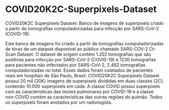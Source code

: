 # COVID20K2C-Superpixels-Dataset
COVID20K2C Superpixels Dataset: Banco de imagens de superpixels criado a partir de tomografias computadorizadas para infecção por SARS-CoV-2 (COVID-19).

Este banco de imagens foi criado a partir de tomografias computadorizadas de tórax de um dataset disponível ao público chamado SARS-COV-2 Ct-Scan Dataset. O dataset de origem contém 1.252 tomografias que são positivas para infecção por SARS-CoV-2 (COVID-19) e 1230 tomografias para pacientes não infectados por SARS-CoV-2, 2.482 tomografias computadorizadas no total. Esses dados foram coletados de pacientes reais em hospitais de São Paulo, Brasil. COVID20K2C Superpixels Dataset possui 20 mil (20K) imagens de superpixels divididas em duas classes (2C), contendo 10.000 superpixels em cada. A classe COVID possui superpixels com as características das lesões pulmonares por COVID-19 e a classe non-COVID contém as características das outras regiões do pulmão. Todos os superpixels foram anotados por um radiologista.



